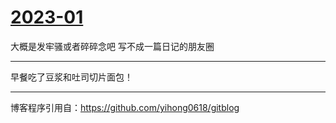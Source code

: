 # [2023-01](https://github.com/noteMay/Note/issues/6)

大概是发牢骚或者碎碎念吧
写不成一篇日记的朋友圈

---

早餐吃了豆浆和吐司切片面包！

---

博客程序引用自：https://github.com/yihong0618/gitblog